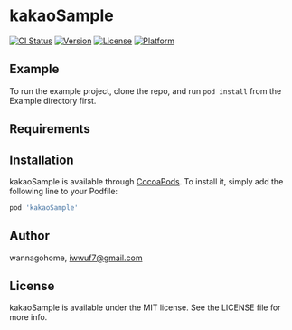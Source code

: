 # kakaoSample

[![CI Status](https://img.shields.io/travis/wannagohome/kakaoSample.svg?style=flat)](https://travis-ci.org/wannagohome/kakaoSample)
[![Version](https://img.shields.io/cocoapods/v/kakaoSample.svg?style=flat)](https://cocoapods.org/pods/kakaoSample)
[![License](https://img.shields.io/cocoapods/l/kakaoSample.svg?style=flat)](https://cocoapods.org/pods/kakaoSample)
[![Platform](https://img.shields.io/cocoapods/p/kakaoSample.svg?style=flat)](https://cocoapods.org/pods/kakaoSample)

## Example

To run the example project, clone the repo, and run `pod install` from the Example directory first.

## Requirements

## Installation

kakaoSample is available through [CocoaPods](https://cocoapods.org). To install
it, simply add the following line to your Podfile:

```ruby
pod 'kakaoSample'
```

## Author

wannagohome, iwwuf7@gmail.com

## License

kakaoSample is available under the MIT license. See the LICENSE file for more info.
